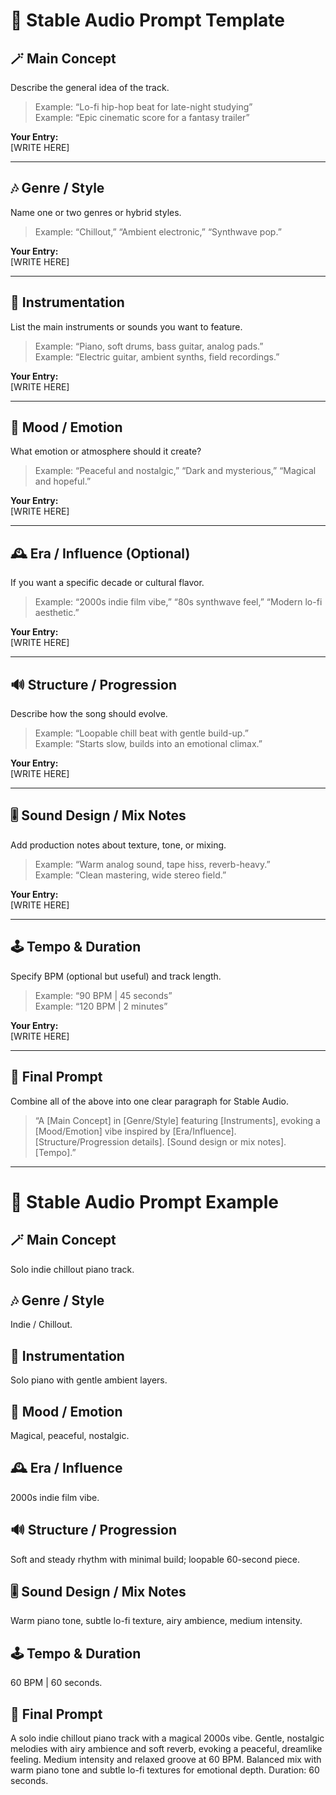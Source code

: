# 🎵 Stable Audio Prompt Template

## 🪄 Main Concept
Describe the general idea of the track.
> Example: “Lo-fi hip-hop beat for late-night studying”  
> Example: “Epic cinematic score for a fantasy trailer”  

**Your Entry:**  
[WRITE HERE]

---

## 🎶 Genre / Style
Name one or two genres or hybrid styles.  
> Example: “Chillout,” “Ambient electronic,” “Synthwave pop.”

**Your Entry:**  
[WRITE HERE]

---

## 🎹 Instrumentation
List the main instruments or sounds you want to feature.  
> Example: “Piano, soft drums, bass guitar, analog pads.”  
> Example: “Electric guitar, ambient synths, field recordings.”

**Your Entry:**  
[WRITE HERE]

---

## 💫 Mood / Emotion
What emotion or atmosphere should it create?  
> Example: “Peaceful and nostalgic,” “Dark and mysterious,” “Magical and hopeful.”

**Your Entry:**  
[WRITE HERE]

---

## 🕰️ Era / Influence (Optional)
If you want a specific decade or cultural flavor.  
> Example: “2000s indie film vibe,” “80s synthwave feel,” “Modern lo-fi aesthetic.”

**Your Entry:**  
[WRITE HERE]

---

## 🔊 Structure / Progression
Describe how the song should evolve.  
> Example: “Loopable chill beat with gentle build-up.”  
> Example: “Starts slow, builds into an emotional climax.”  

**Your Entry:**  
[WRITE HERE]

---

## 🎚️ Sound Design / Mix Notes
Add production notes about texture, tone, or mixing.  
> Example: “Warm analog sound, tape hiss, reverb-heavy.”  
> Example: “Clean mastering, wide stereo field.”  

**Your Entry:**  
[WRITE HERE]

---

## 🕹️ Tempo & Duration
Specify BPM (optional but useful) and track length.  
> Example: “90 BPM | 45 seconds”  
> Example: “120 BPM | 2 minutes”

**Your Entry:**  
[WRITE HERE]

---

## 🧩 Final Prompt
Combine all of the above into one clear paragraph for Stable Audio.  
> “A [Main Concept] in [Genre/Style] featuring [Instruments], evoking a [Mood/Emotion] vibe inspired by [Era/Influence]. [Structure/Progression details]. [Sound design or mix notes]. [Tempo].”

---

# 🎵 Stable Audio Prompt Example

## 🪄 Main Concept
Solo indie chillout piano track.

## 🎶 Genre / Style
Indie / Chillout.

## 🎹 Instrumentation
Solo piano with gentle ambient layers.

## 💫 Mood / Emotion
Magical, peaceful, nostalgic.

## 🕰️ Era / Influence
2000s indie film vibe.

## 🔊 Structure / Progression
Soft and steady rhythm with minimal build; loopable 60-second piece.

## 🎚️ Sound Design / Mix Notes
Warm piano tone, subtle lo-fi texture, airy ambience, medium intensity.

## 🕹️ Tempo & Duration
60 BPM | 60 seconds.

## 🧩 Final Prompt
A solo indie chillout piano track with a magical 2000s vibe. Gentle, nostalgic melodies with airy ambience and soft reverb, evoking a peaceful, dreamlike feeling. Medium intensity and relaxed groove at 60 BPM. Balanced mix with warm piano tone and subtle lo-fi textures for emotional depth. Duration: 60 seconds.
